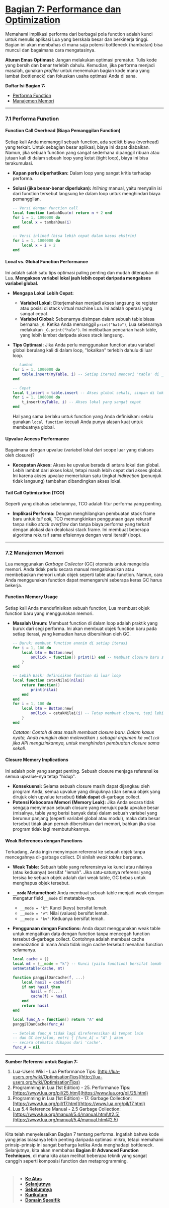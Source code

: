 # **[Bagian 7: Performance dan Optimization][0]**

Memahami implikasi performa dari berbagai pola function adalah kunci untuk menulis aplikasi Lua yang berskala besar dan berkinerja tinggi. Bagian ini akan membahas di mana saja potensi bottleneck (hambatan) bisa muncul dan bagaimana cara mengatasinya.

**Aturan Emas Optimasi:** Jangan melakukan optimasi prematur. Tulis kode yang bersih dan benar terlebih dahulu. Kemudian, jika performa menjadi masalah, gunakan _profiler_ untuk menemukan bagian kode mana yang lambat (bottleneck) dan fokuskan usaha optimasi Anda di sana.

**Daftar Isi Bagian 7:**

- [Performa Function](#71-performa-function)
- [Manajemen Memori](#72-manajemen-memori)

---

### 7.1 Performa Function

#### **Function Call Overhead (Biaya Pemanggilan Function)**

Setiap kali Anda memanggil sebuah function, ada sedikit biaya (overhead) yang terkait. Untuk sebagian besar aplikasi, biaya ini dapat diabaikan. Namun, jika sebuah function yang sangat sederhana dipanggil ribuan atau jutaan kali di dalam sebuah loop yang ketat (tight loop), biaya ini bisa terakumulasi.

- **Kapan perlu diperhatikan:** Dalam loop yang sangat kritis terhadap performa.
- **Solusi (jika benar-benar diperlukan):** _Inlining_ manual, yaitu menyalin isi dari function tersebut langsung ke dalam loop untuk menghindari biaya pemanggilan.

  ```lua
  -- Versi dengan function call
  local function tambahDua(n) return n + 2 end
  for i = 1, 1000000 do
      local x = tambahDua(i)
  end

  -- Versi inlined (bisa lebih cepat dalam kasus ekstrim)
  for i = 1, 1000000 do
      local x = i + 2
  end
  ```

#### **Local vs. Global Function Performance**

Ini adalah salah satu tips optimasi paling penting dan mudah diterapkan di Lua. **Mengakses variabel lokal jauh lebih cepat daripada mengakses variabel global.**

- **Mengapa Lokal Lebih Cepat:**

  - **Variabel Lokal:** Diterjemahkan menjadi akses langsung ke register atau posisi di stack virtual machine Lua. Ini adalah operasi yang sangat cepat.
  - **Variabel Global:** Sebenarnya disimpan dalam sebuah table biasa bernama `_G`. Ketika Anda memanggil `print("halo")`, Lua sebenarnya melakukan `_G.print("halo")`. Ini melibatkan pencarian hash table, yang lebih lambat daripada akses stack langsung.

- **Tips Optimasi:**
  Jika Anda perlu menggunakan function atau variabel global berulang kali di dalam loop, "lokalkan" terlebih dahulu di luar loop.

  ```lua
  -- Lambat
  for i = 1, 1000000 do
      table.insert(myTable, i) -- Setiap iterasi mencari 'table' di _G
  end

  -- Cepat
  local t_insert = table.insert -- Akses global sekali, simpan di lokal
  for i = 1, 1000000 do
      t_insert(myTable, i) -- Akses lokal yang sangat cepat
  end
  ```

  Hal yang sama berlaku untuk function yang Anda definisikan: selalu gunakan `local function` kecuali Anda punya alasan kuat untuk membuatnya global.

#### **Upvalue Access Performance**

Bagaimana dengan upvalue (variabel lokal dari scope luar yang diakses oleh closure)?

- **Kecepatan Akses:** Akses ke upvalue berada di antara lokal dan global. Lebih lambat dari akses lokal, tetapi masih lebih cepat dari akses global. Ini karena akses upvalue memerlukan satu tingkat _indirection_ (penunjuk tidak langsung) tambahan dibandingkan akses lokal.

#### **Tail Call Optimization (TCO)**

Seperti yang dibahas sebelumnya, TCO adalah fitur performa yang penting.

- **Implikasi Performa:** Dengan menghilangkan pembuatan stack frame baru untuk _tail call_, TCO memungkinkan penggunaan gaya rekursif tanpa risiko _stack overflow_ dan tanpa biaya performa yang terkait dengan alokasi dan dealokasi stack frame. Ini membuat beberapa algoritma rekursif sama efisiennya dengan versi iteratif (loop).

---

### 7.2 Manajemen Memori

Lua menggunakan _Garbage Collector_ (GC) otomatis untuk mengelola memori. Anda tidak perlu secara manual mengalokasikan atau membebaskan memori untuk objek seperti table atau function. Namun, cara Anda menggunakan function dapat memengaruhi seberapa keras GC harus bekerja.

#### **Function Memory Usage**

Setiap kali Anda mendefinisikan sebuah function, Lua membuat objek function baru yang menggunakan memori.

- **Masalah Umum:** Membuat function di dalam loop adalah praktik yang buruk dari segi performa. Ini akan membuat objek function baru pada setiap iterasi, yang kemudian harus dibersihkan oleh GC.

  ```lua
  -- Buruk: membuat function anonim di setiap iterasi
  for i = 1, 100 do
      local btn = Button:new{
          onClick = function() print(i) end -- Membuat closure baru setiap kali
      }
  end

  -- Lebih Baik: definisikan function di luar loop
  local function cetakNilai(nilai)
      return function()
          print(nilai)
      end
  end
  for i = 1, 100 do
      local btn = Button:new{
          onClick = cetakNilai(i) -- Tetap membuat closure, tapi lebih eksplisit
      }
  end
  ```

  _Catatan: Contoh di atas masih membuat closure baru. Dalam kasus nyata, Anda mungkin akan melewatkan `i` sebagai argumen ke `onClick` jika API mengizinkannya, untuk menghindari pembuatan closure sama sekali._

#### **Closure Memory Implications**

Ini adalah poin yang sangat penting. Sebuah closure menjaga referensi ke semua upvalue-nya tetap "hidup".

- **Konsekuensi:** Selama sebuah closure masih dapat dijangkau oleh program Anda, semua upvalue yang dirujuknya (dan semua objek yang dirujuk oleh upvalue tersebut) **tidak dapat** di-garbage collect.
- **Potensi Kebocoran Memori (Memory Leak):** Jika Anda secara tidak sengaja menyimpan sebuah closure yang merujuk pada upvalue besar (misalnya, table yang berisi banyak data) dalam sebuah variabel yang berumur panjang (seperti variabel global atau modul), maka data besar tersebut tidak akan pernah dibersihkan dari memori, bahkan jika sisa program tidak lagi membutuhkannya.

#### **Weak References dengan Functions**

Terkadang, Anda ingin menyimpan referensi ke sebuah objek tanpa mencegahnya di-garbage collect. Di sinilah _weak tables_ berperan.

- **Weak Table:** Sebuah table yang referensinya ke kunci atau nilainya (atau keduanya) bersifat "lemah". Jika satu-satunya referensi yang tersisa ke sebuah objek adalah dari weak table, GC bebas untuk menghapus objek tersebut.

- **`__mode` Metamethod:** Anda membuat sebuah table menjadi weak dengan mengatur field `__mode` di metatable-nya.

  - `__mode = "k"`: Kunci (keys) bersifat lemah.
  - `__mode = "v"`: Nilai (values) bersifat lemah.
  - `__mode = "kv"`: Keduanya bersifat lemah.

- **Penggunaan dengan Functions:**
  Anda dapat menggunakan weak table untuk mengaitkan data dengan function tanpa mencegah function tersebut di-garbage collect. Contohnya adalah membuat cache memoization di mana Anda tidak ingin cache tersebut menahan function selamanya.

  ```lua
  local cache = {}
  local mt = {__mode = "k"} -- Kunci (yaitu function) bersifat lemah
  setmetatable(cache, mt)

  function panggilDanCache(f, ...)
      local hasil = cache[f]
      if not hasil then
          hasil = f(...)
          cache[f] = hasil
      end
      return hasil
  end

  local func_A = function() return "A" end
  panggilDanCache(func_A)

  -- Setelah func_A tidak lagi direferensikan di tempat lain
  -- dan GC berjalan, entri { [func_A] = "A" } akan
  -- secara otomatis dihapus dari 'cache'.
  func_A = nil
  ```

---

**Sumber Referensi untuk Bagian 7:**

1.  Lua-Users Wiki - Lua Performance Tips: [http://lua-users.org/wiki/OptimisationTips](http://lua-users.org/wiki/OptimisationTips)
2.  Programming in Lua (1st Edition) - 25. Performance Tips: [https://www.lua.org/pil/25.html](https://www.lua.org/pil/25.html)
3.  Programming in Lua (1st Edition) - 17. Garbage Collection: [https://www.lua.org/pil/17.html](https://www.lua.org/pil/17.html)
4.  Lua 5.4 Reference Manual - 2.5 Garbage Collection: [https://www.lua.org/manual/5.4/manual.html\#2.5](https://www.lua.org/manual/5.4/manual.html#2.5)

---

Kita telah menyelesaikan Bagian 7 tentang performa. Ingatlah bahwa kode yang jelas biasanya lebih penting daripada optimasi mikro, tetapi memahami prinsip-prinsip ini sangat berharga ketika Anda menghadapi bottleneck. Selanjutnya, kita akan membahas **Bagian 8: Advanced Function Techniques**, di mana kita akan melihat beberapa teknik yang sangat canggih seperti komposisi function dan metaprogramming.

#

> - **[Ke Atas](#)**
> - **[Selanjutnya][selanjutnya]**
> - **[Sebelumnya][sebelumnya]**
> - **[Kurikulum][kurikulum]**
> - **[Domain Spesifik][domain]**

[domain]: ../../../../../README.md
[kurikulum]: ../../../README.md
[sebelumnya]: ../bagian-6/README.md
[selanjutnya]: ../bagian-8/README.md

<!----------------------------------------------------->

[0]: ../../function/README.md#bagian-7-performance-dan-optimization
[1]: ../
[2]: ../
[3]: ../
[4]: ../
[5]: ../
[6]: ../
[7]: ../
[8]: ../
[9]: ../
[10]: ../
[11]: ../
[12]: ../
[13]: ../
[14]: ../
[15]: ../
[16]: ../
[17]: ../
[18]: ../

